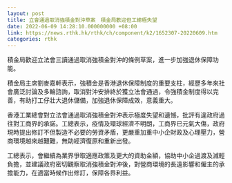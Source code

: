 ```yaml
---
layout: post
title: 立會通過取消強積金對沖草案　積金局歡迎但工總極失望
date: 2022-06-09 14:28:10.000000000 +08:00
link: https://news.rthk.hk/rthk/ch/component/k2/1652307-20220609.htm
categories: rthk
---
```


積金局歡迎立法會三讀通過取消強積金對沖的條例草案，進一步加強退休保障功能。

積金局主席劉麥嘉軒表示，強積金是香港退休保障制度的重要支柱，經歷多年來社會廣泛討論及多輪諮詢，取消對沖安排終於獲立法會通過，令強積金制度得以完善，有助打工仔壯大退休儲備，加強退休保障成效，意義重大。

香港工業總會對立法會通過取消強積金對沖表示極度失望和遺憾，批評有違政府過往對工商界的承諾。工總表示，疫情及環球經濟不明朗，工商界已元氣大傷，政府現時提出修訂不但製造不必要的勞資矛盾，更嚴重加重中小企財政及心理壓力，營商環境越來越艱難，無助經濟復原和重新出發。
 
工總表示，會繼續為業界爭取適應政策及更大的資助金額，協助中小企過渡及減輕負擔，並建議政府密切觀察取消強積金對沖後，對營商環境的長遠影響和僱主的承擔能力，在適當時候作出修訂，保障各界利益。
